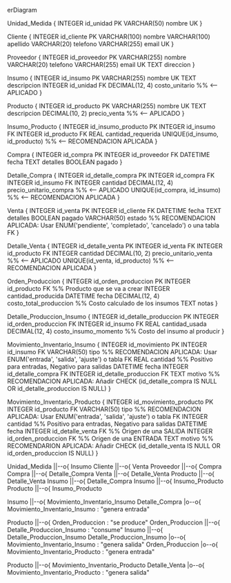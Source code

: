 erDiagram

Unidad_Medida {
INTEGER id_unidad PK
VARCHAR(50) nombre UK
}

Cliente {
INTEGER id_cliente PK
VARCHAR(100) nombre
VARCHAR(100) apellido
VARCHAR(20) telefono
VARCHAR(255) email UK
}

Proveedor {
INTEGER id_proveedor PK
VARCHAR(255) nombre
VARCHAR(20) telefono
VARCHAR(255) email UK
TEXT direccion
}


Insumo {
INTEGER id_insumo PK
VARCHAR(255) nombre UK
TEXT descripcion
INTEGER id_unidad FK
DECIMAL(12, 4) costo_unitario  %% <-- APLICADO
}

Producto {
INTEGER id_producto PK
VARCHAR(255) nombre UK
TEXT descripcion
DECIMAL(10, 2) precio_venta %% <-- APLICADO
}

Insumo_Producto {
INTEGER id_insumo_producto PK
INTEGER id_insumo FK
INTEGER id_producto FK
REAL cantidad_requerida
UNIQUE(id_insumo, id_producto) %% <-- RECOMENDACION APLICADA
}


Compra {
INTEGER id_compra PK
INTEGER id_proveedor FK
DATETIME fecha
TEXT detalles
BOOLEAN pagado
}

Detalle_Compra {
INTEGER id_detalle_compra PK
INTEGER id_compra FK
INTEGER id_insumo FK
INTEGER cantidad
DECIMAL(12, 4) precio_unitario_compra %% <-- APLICADO
UNIQUE(id_compra, id_insumo) %% <-- RECOMENDACION APLICADA
}


Venta {
INTEGER id_venta PK
INTEGER id_cliente FK
DATETIME fecha
TEXT detalles
BOOLEAN pagado
VARCHAR(50) estado %% RECOMENDACION APLICADA: Usar ENUM('pendiente', 'completado', 'cancelado') o una tabla FK
}

Detalle_Venta {
INTEGER id_detalle_venta PK
INTEGER id_venta FK
INTEGER id_producto FK
INTEGER cantidad
DECIMAL(10, 2) precio_unitario_venta %% <-- APLICADO
UNIQUE(id_venta, id_producto) %% <-- RECOMENDACION APLICADA
}


Orden_Produccion {
INTEGER id_orden_produccion PK
INTEGER id_producto FK %% Producto que se va a crear
INTEGER cantidad_producida
DATETIME fecha
DECIMAL(12, 4) costo_total_produccion %% Costo calculado de los insumos
TEXT notas
}

Detalle_Produccion_Insumo {
INTEGER id_detalle_produccion PK
INTEGER id_orden_produccion FK
INTEGER id_insumo FK
REAL cantidad_usada
DECIMAL(12, 4) costo_insumo_momento %% Costo del insumo al producir
}


Movimiento_Inventario_Insumo {
INTEGER id_movimiento PK
INTEGER id_insumo FK
VARCHAR(50) tipo %% RECOMENDACION APLICADA: Usar ENUM('entrada', 'salida', 'ajuste') o tabla FK
REAL cantidad %% Positivo para entradas, Negativo para salidas
DATETIME fecha
INTEGER id_detalle_compra FK
INTEGER id_detalle_produccion FK
TEXT motivo
%% RECOMENDACION APLICADA: Añadir CHECK (id_detalle_compra IS NULL OR id_detalle_produccion IS NULL)
}


Movimiento_Inventario_Producto {
INTEGER id_movimiento_producto PK
INTEGER id_producto FK
VARCHAR(50) tipo %% RECOMENDACION APLICADA: Usar ENUM('entrada', 'salida', 'ajuste') o tabla FK
INTEGER cantidad %% Positivo para entradas, Negativo para salidas
DATETIME fecha
INTEGER id_detalle_venta FK %% Origen de una SALIDA
INTEGER id_orden_produccion FK %% Origen de una ENTRADA
TEXT motivo
%% RECOMENDARION APLICADA: Añadir CHECK (id_detalle_venta IS NULL OR id_orden_produccion IS NULL)
}

Unidad_Medida ||--o{ Insumo
Cliente ||--o{ Venta
Proveedor ||--o{ Compra
Compra ||--o{ Detalle_Compra
Venta ||--o{ Detalle_Venta
Producto ||--o{ Detalle_Venta
Insumo ||--o{ Detalle_Compra
Insumo ||--o{ Insumo_Producto
Producto ||--o{ Insumo_Producto

Insumo ||--o{ Movimiento_Inventario_Insumo
Detalle_Compra |o--o{ Movimiento_Inventario_Insumo : "genera entrada"

Producto ||--o{ Orden_Produccion : "se produce"
Orden_Produccion ||--o{ Detalle_Produccion_Insumo : "consume"
Insumo ||--o{ Detalle_Produccion_Insumo
Detalle_Produccion_Insumo |o--o{ Movimiento_Inventario_Insumo : "genera salida"
Orden_Produccion |o--o{ Movimiento_Inventario_Producto : "genera entrada"

Producto ||--o{ Movimiento_Inventario_Producto
Detalle_Venta |o--o{ Movimiento_Inventario_Producto : "genera salida"
